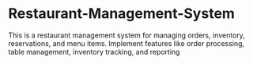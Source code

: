 # Restaurant-Management-System

This is a restaurant management system for managing
orders, inventory, reservations, and menu items.
Implement features like order processing, table
management, inventory tracking, and reporting
